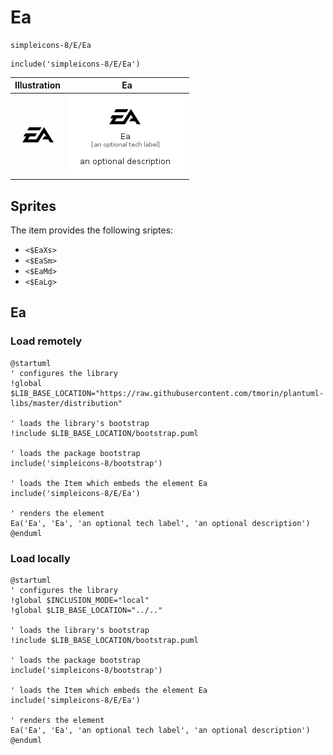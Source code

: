 # Ea


```text
simpleicons-8/E/Ea
```

```text
include('simpleicons-8/E/Ea')
```



| Illustration | Ea |
| :---: | :---: |
| ![illustration for Illustration](../../simpleicons-8/E/Ea.png) | ![illustration for Ea](../../simpleicons-8/E/Ea.Local.png) |



## Sprites
The item provides the following sriptes:

- `<$EaXs>`
- `<$EaSm>`
- `<$EaMd>`
- `<$EaLg>`





## Ea

### Load remotely
```plantuml
@startuml
' configures the library
!global $LIB_BASE_LOCATION="https://raw.githubusercontent.com/tmorin/plantuml-libs/master/distribution"

' loads the library's bootstrap
!include $LIB_BASE_LOCATION/bootstrap.puml

' loads the package bootstrap
include('simpleicons-8/bootstrap')

' loads the Item which embeds the element Ea
include('simpleicons-8/E/Ea')

' renders the element
Ea('Ea', 'Ea', 'an optional tech label', 'an optional description')
@enduml
```

### Load locally
```plantuml
@startuml
' configures the library
!global $INCLUSION_MODE="local"
!global $LIB_BASE_LOCATION="../.."

' loads the library's bootstrap
!include $LIB_BASE_LOCATION/bootstrap.puml

' loads the package bootstrap
include('simpleicons-8/bootstrap')

' loads the Item which embeds the element Ea
include('simpleicons-8/E/Ea')

' renders the element
Ea('Ea', 'Ea', 'an optional tech label', 'an optional description')
@enduml
```


